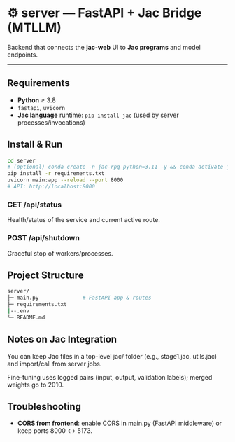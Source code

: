 # ⚙ server — FastAPI + Jac Bridge (MTLLM)

Backend that connects the **jac-web** UI to **Jac programs** and model endpoints.  

---

## Requirements
- **Python** ≥ 3.8
- `fastapi`, `uvicorn`
- **Jac language** runtime: `pip install jac` (used by server processes/invocations)

## Install & Run
```bash
cd server
# (optional) conda create -n jac-rpg python=3.11 -y && conda activate jac-rpg
pip install -r requirements.txt
uvicorn main:app --reload --port 8000
# API: http://localhost:8000
```

### GET /api/status
Health/status of the service and current active route.

### POST /api/shutdown
Graceful stop of workers/processes.

## Project Structure
```bash
server/
├─ main.py              # FastAPI app & routes
├─ requirements.txt
|--.env
└─ README.md
```

## Notes on Jac Integration

You can keep Jac files in a top-level jac/ folder (e.g., stage1.jac, utils.jac) and import/call from server jobs.

Fine-tuning uses logged pairs (input, output, validation labels); merged weights go to 2010.

## Troubleshooting

- **CORS from frontend**: enable CORS in main.py (FastAPI middleware) or keep ports 8000 ↔ 5173.
